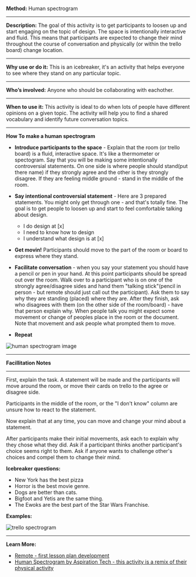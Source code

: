 

**Method:** Human spectrogram

---

**Description:** The goal of this activity is to get participants to loosen up and start engaging on the topic of design. The space is intentionally interactive and fluid. This means that participants are expected to change their mind throughout the course of conversation and physically (or within the trello board) change location.

---

**Why use or do it:** This is an icebreaker, it's an activity that helps everyone to see where they stand on any particular topic.

---

**Who’s involved:** Anyone who should be collaborating with eachother.

---

**When to use it:** This activity is ideal to do when lots of people have different opinions on a given topic. The activity will help you to find a shared vocabulary and identify future conversation topics.

---

**How To make a human spectrogram**

* **Introduce participants to the space** - Explain that the room (or trello board) is a fluid, interactive space. It's like a thermometer or spectogram. Say that you will be making some intentionally controversial statements. On one side is where people should stand(put there name) if they strongly agree and the other is they strongly disagree. If they are feeling middle ground - stand in the middle of the room.

* **Say intentional controversial statement** - Here are 3 prepared statements. You might only get through one - and that's totally fine. The goal is to get people to loosen up and start to feel comfortable talking about design.

    * I do design at [x]   
    * I need to know how to design
    * I understand what design is at [x]

* **Get movin!** Participants should move to the part of the room or board to express where they stand.

* **Facilitate conversation** - when you say your statement you should have a pencil or pen in your hand. At this point participants should be spread out over the room. Walk over to a participant who is on one of the strongly agree/disagree sides and hand them "talking stick"(pencil in person - but remote should just call out the participant). Ask them to say why they are standing (placed) where they are. After they finish, ask who disagrees with them (on the other side of the room/board) - have that person explain why. When people talk you might expect some movement or change of peoples place in the room or the document. Note that movement and ask people what prompted them to move.

* **Repeat**

![human spectrogram image](https://github.com/bocoup/opendesignkit/blob/master/wiki/images/design-o-meter.jpg)

---

**Facillitation Notes**

---

First, explain the task.  A statement will be made and the participants will move around the room, or move their cards on trello to the agree or disagree side.

Participants in the middle of the room, or the "I don't know" column are unsure how to react to the statement.

Now explain that at any time, you can move and change your mind about a statement.

After participants make their initial movements, ask each to explain why they chose what they did.
Ask if a participant thinks another participant's choice seems right to them.
Ask if anyone wants to challenge other's choices and compel them to change their mind.

**Icebreaker questions:**        
- New York has the best pizza
- Horror is the best movie genre.
- Dogs are better than cats.
- Bigfoot and Yetis are the same thing.
- The Ewoks are the best part of the Star Wars Franchise.


**Examples:**

![trello spectrogram](https://github.com/bocoup/opendesignkit/blob/master/wiki/images/design-o-meter-trello.png)

---
**Learn More:**

* [Remote - first lesson plan development](https://bocoup.com/weblog/remote-first-lesson-plan-development)
* [Human Spectrogram by Aspiration Tech - this activity is a remix of their physical activity](http://facilitation.aspirationtech.org/index.php?title=Facilitation:Spectrogram)
